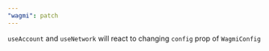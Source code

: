 ```yaml
---
"wagmi": patch
---
```


`useAccount` and `useNetwork` will react to changing `config` prop of `WagmiConfig`
